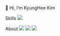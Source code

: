 <!-- %20 -->

👋 Hi, I’m KyungHee Kim



Skills
<img src="https://img.shields.io/badge/C-A8B9CC?style=for-the-badge&logo=C&logoColor=white"/></a>  

About
<a href="https://profile.intra.42.fr/users/kyunkim"><img src="https://img.shields.io/badge/42Seoul-000000?style=for-the-badge&logo=42&logoColor=white"/></a>
<a href="https://hump-mountain.tistory.com/"><img src="https://img.shields.io/badge/TISTORY-FF5722?style=for-the-badge&logo=Blogger&logoColor=white"/></a>
<img src="https://img.shields.io/badge/42.4.kyunkim@gmail.com-EA4335?style=for-the-badge&logo=Gmail&logoColor=white"/></a>


